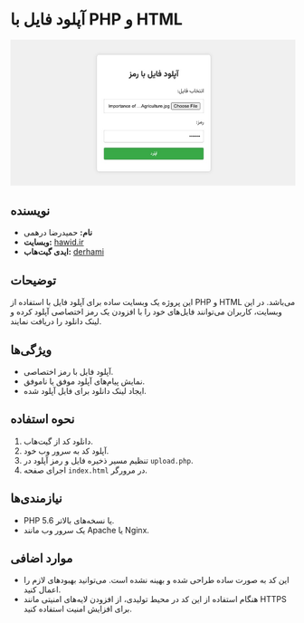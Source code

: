 # آپلود فایل با PHP و HTML

![Program Screenshot](screenshot.jpg)

## نویسنده
- **نام:** حمیدرضا درهمی
- **وبسایت:** [hawid.ir](https://hawid.ir)
- **ایدی گیت‌هاب:** [derhami](https://github.com/derhami)

## توضیحات
این پروژه یک وبسایت ساده برای آپلود فایل با استفاده از PHP و HTML می‌باشد. در این وبسایت، کاربران می‌توانند فایل‌های خود را با افزودن یک رمز اختصاصی آپلود کرده و لینک دانلود را دریافت نمایند.

## ویژگی‌ها
- آپلود فایل با رمز اختصاصی.
- نمایش پیام‌های آپلود موفق یا ناموفق.
- ایجاد لینک دانلود برای فایل آپلود شده.

## نحوه استفاده
1. دانلود کد از گیت‌هاب.
2. آپلود کد به سرور وب خود.
3. تنظیم مسیر ذخیره فایل و رمز آپلود در `upload.php`.
4. اجرای صفحه `index.html` در مرورگر.

## نیازمندی‌ها
- PHP 5.6 یا نسخه‌های بالاتر.
- یک سرور وب مانند Apache یا Nginx.

## موارد اضافی
- این کد به صورت ساده طراحی شده و بهینه نشده است. می‌توانید بهبودهای لازم را اعمال کنید.
- هنگام استفاده از این کد در محیط تولیدی، از افزودن لایه‌های امنیتی مانند HTTPS برای افزایش امنیت استفاده کنید.
